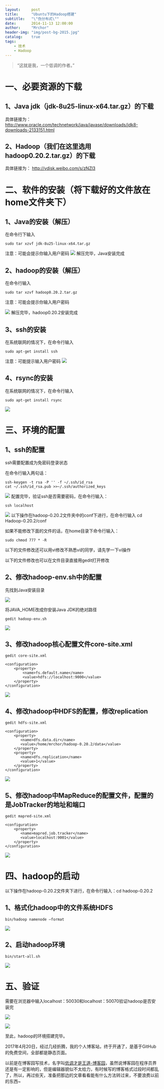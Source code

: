 ```yaml
---
layout:     post
title:      "Ubuntu下的Hadoop搭建"
subtitle:   "\"伪分布式\""
date:       2014-11-13 12:00:00
author:     "Mrchor"
header-img: "img/post-bg-2015.jpg"
catalog:	true
tags:
    - 技术
    - Hadoop
---
```


> “这就是我，一个低调的作者。”


# 一、必要资源的下载
## 1、Java jdk（jdk-8u25-linux-x64.tar.gz）的下载
具体链接为：
http://www.oracle.com/technetwork/java/javase/downloads/jdk8-downloads-2133151.html

## 2、Hadoop（我们在这里选用hadoop0.20.2.tar.gz）的下载

具体链接为：
http://vdisk.weibo.com/s/zNZl3

# 二、软件的安装（将下载好的文件放在home文件夹下）
## 1、Java的安装（解压）

在命令行下输入

	sudo tar xzvf jdk-8u25-linux-x64.tar.gz
	
注意：可能会提示你输入用户密码
![](http://images.cnitblog.com/blog/656602/201411/141453589914853.jpg)
解压完毕，Java安装完成

## 2、hadoop的安装（解压）

在命令行输入

	sudo tar xzvf hadoop0.20.2.tar.gz
	
注意：可能会提示你输入用户密码

![](http://images.cnitblog.com/blog/656602/201411/141454209446627.jpg)
解压完毕，hadoop0.20.2安装完成

## 3、ssh的安装

在系统联网的情况下，在命令行输入

	sudo apt-get install ssh

注意：可能提示输入用户密码
![](http://images.cnitblog.com/blog/656602/201411/141454327107921.jpg)
## 4、rsync的安装

在系统联网的情况下，在命令行输入

	sudo apt-get install rsync

![](http://images.cnitblog.com/blog/656602/201411/141454466781088.jpg)
# 三、环境的配置
## 1、ssh的配置

ssh需要配置成为免密码登录状态

在命令行输入两句话：

	ssh-keygen -t rsa -P '' -f ~/.ssh/id_rsa
	cat ~/.ssh/id_rsa.pub >>~/.ssh/authorized_keys

![](http://images.cnitblog.com/blog/656602/201411/141455021319742.jpg)
配置完毕，验证ssh是否需要密码，在命令行输入：

	ssh localhost

![](http://images.cnitblog.com/blog/656602/201411/141455193973685.jpg)
以下操作在hadoop-0.20.2文件夹中的conf下进行，在命令行输入 cd Hadoop-0.20.2/conf

如果不能修改下面的文件的话，在home目录下命令行输入：

	sudo chmod 777 * -R

以下的文件修改还可以用vi修改不熟悉vi的同学，请先学一下vi操作

以下的文件修改也可以在文件目录直接用gedit打开修改
## 2、修改hadoop-env.sh中的配置

先找到Java安装目录

![](http://images.cnitblog.com/blog/656602/201411/141455374915812.jpg)

将JAVA_HOME改成你安装Java JDK的绝对路径

	gedit hadoop-env.sh

![](http://images.cnitblog.com/blog/656602/201411/141455560063769.jpg)

## 3、修改hadoop核心配置文件core-site.xml

	gedit core-site.xml

	<configuration>
		<property>
			<name>fs.default.name</name>
			<value>hdfs://localhost:9000</value>
		</property>
	</configuration>


![](http://images.cnitblog.com/blog/656602/201411/141456140066867.jpg)

## 4、修改hadoop中HDFS的配置，修改replication

	gedit hdfs-site.xml

	<configuration>
		<property>
           <name>dfs.data.dir</name>
           <value>/home/mrchor/hadoop-0.20.2/data</value>
		</property>
		<property>
           <name>dfs.replication</name>
           <value>1</value>
		</property>
	</configuration>

![](http://images.cnitblog.com/blog/656602/201411/141500502728402.jpg)

## 5、修改hadoop中MapReduce的配置文件，配置的是JobTracker的地址和端口

	gedit mapred-site.xml

	<configuration>
		<property>
           <name>mapred.job.tracker</name>
           <value>localhost:9001</value>
		</property>
	</configuration>
	

![](http://images.cnitblog.com/blog/656602/201411/141501126006289.jpg)

# 四、hadoop的启动
以下操作在hadoop-0.20.2文件夹下进行，在命令行输入：cd hadoop-0.20.2

## 1、格式化hadoop中的文件系统HDFS

	bin/hadoop namenode –format

![](http://images.cnitblog.com/blog/656602/201411/141457218199518.jpg)<br>

## 2、启动hadoop环境

	bin/start-all.sh

![](http://images.cnitblog.com/blog/656602/201411/141457331479213.jpg)<br>


# 五、验证
需要在浏览器中输入localhost：50030和localhost：50070验证hadoop是否安装完

![](http://images.cnitblog.com/blog/656602/201411/141457485065138.jpg)<br>

![](http://images.cnitblog.com/blog/656602/201411/141458016478120.jpg)<br>

至此，hadoop的环境搭建完毕。


2017年4月20日，经过几经折腾，我的个人博客站，终于开通了，是基于GitHub的免费空间，全部都是静态页面。

以前是在博客园写技术，名字叫[低调才是王道-博客园](www.cnblogs.com/cstzhou)，虽然说博客园在程序员界还是有一定影响的，但是编辑器貌似不太给力，有时候写的博客格式过段时间都乱了，所以，再过些天，准备把那边的文章看看能有什么方法转过来，不要浪费以前的东西~

